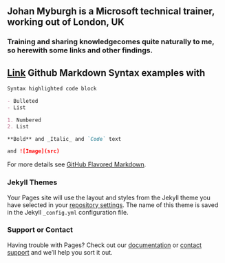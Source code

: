 ## Johan Myburgh is a Microsoft technical trainer, working out of London, UK

### Training and sharing knowledgecomes quite naturally to me, so herewith some links and other findings.

## [Link](https://docs.github.com/en/pages/getting-started-with-github-pages/adding-a-theme-to-your-github-pages-site-with-the-theme-chooser) Github Markdown Syntax examples with 

```markdown
Syntax highlighted code block

- Bulleted
- List

1. Numbered
2. List

**Bold** and _Italic_ and `Code` text

and ![Image](src)
```

For more details see [GitHub Flavored Markdown](https://guides.github.com/features/mastering-markdown/).

### Jekyll Themes

Your Pages site will use the layout and styles from the Jekyll theme you have selected in your [repository settings](https://github.com/sayedimac/sayedimac.github.io/settings/pages). The name of this theme is saved in the Jekyll `_config.yml` configuration file.

### Support or Contact

Having trouble with Pages? Check out our [documentation](https://docs.github.com/categories/github-pages-basics/) or [contact support](https://support.github.com/contact) and we’ll help you sort it out.
